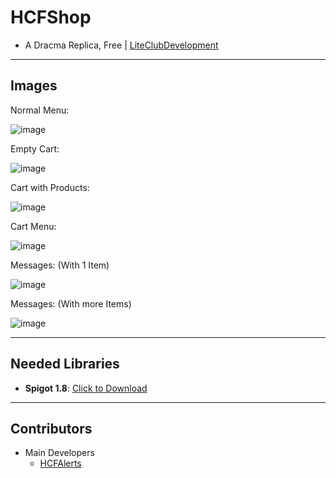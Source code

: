 # HCFShop
* A Dracma Replica, Free | [LiteClubDevelopment](https://github.com/LiteClubDevelopment)
---
## Images
Normal Menu:

![image](https://github.com/user-attachments/assets/37797853-eda3-4932-8901-9a72a005afd1)

Empty Cart:

![image](https://github.com/user-attachments/assets/c78f7244-859e-434d-93c0-6e4df8541e16)

Cart with Products:

![image](https://github.com/user-attachments/assets/dd5e87a5-ae6c-46cf-971a-95a3b75164e5)

Cart Menu:

![image](https://github.com/user-attachments/assets/7b40ebc5-3410-4bfa-9fdc-c2fce4ef8c55)

Messages:
(With 1 Item)

![image](https://github.com/user-attachments/assets/774d6ada-a1b6-4e44-b050-4b764e484759)

Messages:
(With more Items)

![image](https://github.com/user-attachments/assets/096bf930-5247-4d60-b7a7-231977f38ebe)

---
## Needed Libraries
- **Spigot 1.8**: [Click to Download](https://papermc.io)
---
## Contributors
- Main Developers
  - [HCFAlerts](https://github.com/HCFAlerts)
